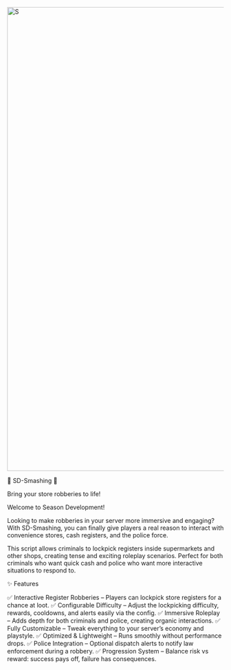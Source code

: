 <img width="1020" height="1080" alt="S" src="https://github.com/user-attachments/assets/fcd6cf60-0f15-40d0-9883-e4b0dcb21f87" />


🚨 SD-Smashing 🚨

Bring your store robberies to life!

Welcome to Season Development!

Looking to make robberies in your server more immersive and engaging?
With SD-Smashing, you can finally give players a real reason to interact with convenience stores, cash registers, and the police force.

This script allows criminals to lockpick registers inside supermarkets and other shops, creating tense and exciting roleplay scenarios. Perfect for both criminals who want quick cash and police who want more interactive situations to respond to.

✨ Features

✅ Interactive Register Robberies – Players can lockpick store registers for a chance at loot.
✅ Configurable Difficulty – Adjust the lockpicking difficulty, rewards, cooldowns, and alerts easily via the config.
✅ Immersive Roleplay – Adds depth for both criminals and police, creating organic interactions.
✅ Fully Customizable – Tweak everything to your server’s economy and playstyle.
✅ Optimized & Lightweight – Runs smoothly without performance drops.
✅ Police Integration – Optional dispatch alerts to notify law enforcement during a robbery.
✅ Progression System – Balance risk vs reward: success pays off, failure has consequences.
